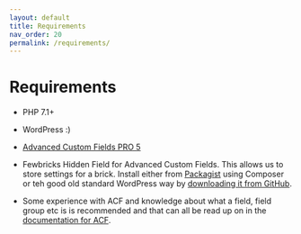 ```yaml
---
layout: default
title: Requirements
nav_order: 20
permalink: /requirements/
---
```


# Requirements

- PHP 7.1+

- WordPress :)

- [Advanced Custom Fields PRO 5](https://www.advancedcustomfields.com)

- Fewbricks Hidden Field for Advanced Custom Fields. This allows us to store settings for a brick. Install either 
from [Packagist](https://packagist.org/packages/folbert/acf-fewbricks-hidden) using Composer or teh good old standard
 WordPress way by [downloading it from GitHub](https://github.com/folbert/acf-fewbricks-hidden).

- Some experience with ACF and knowledge about what a field, field group etc is is recommended and that can all be read
up on in the [documentation for ACF](https://www.advancedcustomfields.com/resources).
